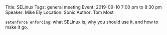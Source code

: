 Title: SELinux
Tags: general meeting
Event: 2019-09-10 7:00 pm to 8:30 pm
Speaker: Mike Ely
Location: Sonic
Author: Tom Most

``setenforce enforcing``: what SELinux is, why you should use it, and how to make it go.

